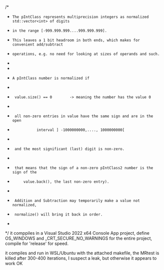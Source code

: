 /*
*     The pIntClass represents multiprecision integers as normalized std::vector<int> of digits 
*     in the range [-999.999.999....999.999.999]. 
*     This leaves a 1 bit headroom in both ends, which makes for convenient add/subtract 
*     operations, e.g. no need for looking at sizes of operands and such.
*     
* 
*     A pIntClass number is normalized if
* 
*      value.size() == 0        -> meaning the number has the value 0
* 
*      all non-zero entries in value have the same sign and are in the open
*                interval ] -1000000000,...., 1000000000[
*
*      and the most significant (last) digit is non-zero.
*
*      that means that the sign of a non-zero pIntClass2 number is the sign of the
*          value.back(), the last non-zero entry).
*
*	   Addition and Subtraction may temporarily make a value not normalized,
*	   normalize() will bring it back in order.
* 
*/
  it comppiles in a Visual Studio 2022 x64 Console App project, define OS_WINDOWS and _CRT_SECURE_NO_WARNINGS for the entire project, compile for 'release' for speed.
  
  it compiles and run in WSL/Ubuntu with the attached makefile, the MRtest is killed after 300-400 iterations,   I suspect a leak, but otherwise it appears to work OK
